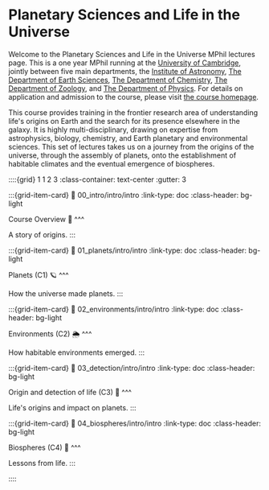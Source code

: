 # Planetary Sciences and Life in the Universe

Welcome to the Planetary Sciences and Life in the Universe MPhil lectures page.  This is a one year MPhil running at the [University of Cambridge](https://cam.ac.uk), jointly between five main departments, the [Institute of Astronomy](https://ast.cam.ac.uk), [The Department of Earth Sciences](https://esc.cam.ac.uk), [The Department of Chemistry](https://ch.cam.ac.uk), [The Department of Zoology](https://zoo.cam.ac.uk), and [The Department of Physics](https://phy.cam.ac.uk).  For details on application and admission to the course, please visit [the course homepage](https://pslu.masters.cam.ac.uk).

This course provides training in the frontier research area of understanding life's origins on Earth and the search for its presence elsewhere in the galaxy.  It is highly multi-disciplinary, drawing on expertise from astrophysics, biology, chemistry, and Earth planetary and environmental sciences.  This set of lectures takes us on a journey from the origins of the universe, through the assembly of planets, onto the establishment of habitable climates and the eventual emergence of biospheres.  

::::{grid} 1 1 2 3
:class-container: text-center
:gutter: 3

:::{grid-item-card}
:link: 00_intro/intro/intro
:link-type: doc
:class-header: bg-light

Course Overview 🧭
^^^

A story of origins.
:::

:::{grid-item-card}
:link: 01_planets/intro/intro
:link-type: doc
:class-header: bg-light

Planets (C1) 🪐
^^^

How the universe made planets.
:::

:::{grid-item-card}
:link: 02_environments/intro/intro
:link-type: doc
:class-header: bg-light

Environments (C2) 🌦
^^^

How habitable environments emerged.
:::

:::{grid-item-card}
:link: 03_detection/intro/intro
:link-type: doc
:class-header: bg-light

Origin and detection of life (C3) 🧬
^^^

Life's origins and impact on planets.
:::

:::{grid-item-card}
:link: 04_biospheres/intro/intro
:link-type: doc
:class-header: bg-light

Biospheres (C4) 🦕
^^^

Lessons from life.
:::

::::